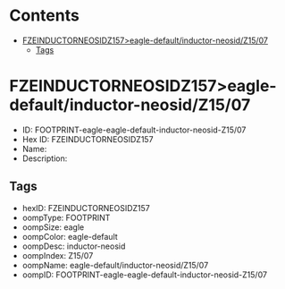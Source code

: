 



Contents
========

* [FZEINDUCTORNEOSIDZ157>eagle-default/inductor-neosid/Z15/07](#fzeinductorneosidz157eagle-defaultinductor-neosidz1507)
	* [Tags](#tags)

# FZEINDUCTORNEOSIDZ157>eagle-default/inductor-neosid/Z15/07

- ID: FOOTPRINT-eagle-eagle-default-inductor-neosid-Z15/07
- Hex ID: FZEINDUCTORNEOSIDZ157
- Name: 
- Description: 

## Tags

- hexID: FZEINDUCTORNEOSIDZ157
- oompType: FOOTPRINT
- oompSize: eagle
- oompColor: eagle-default
- oompDesc: inductor-neosid
- oompIndex: Z15/07
- oompName: eagle-default/inductor-neosid/Z15/07
- oompID: FOOTPRINT-eagle-eagle-default-inductor-neosid-Z15/07
